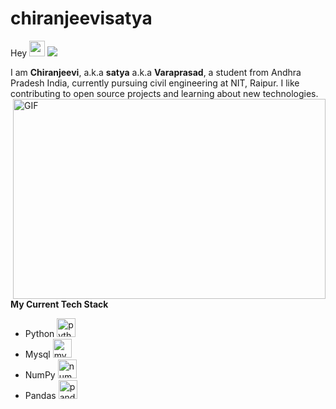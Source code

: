 
# chiranjeevisatya
Hey <img src="https://media.giphy.com/media/hvRJCLFzcasrR4ia7z/giphy.gif" width="25px"> ![](https://visitor-badge.glitch.me/badge?page_id=satyaram413.satyaram413)

I am **Chiranjeevi**, a.k.a **satya** a.k.a **Varaprasad**, a student from Andhra Pradesh India, currently pursuing civil engineering at NIT, Raipur. I like contributing to open source projects and learning about new technologies. <br />
<img align="right" alt="GIF" src="https://github.com/abhisheknaiidu/abhisheknaiidu/blob/master/code.gif?raw=true" width="500" height="320" />

**My Current Tech Stack**
- Python <img src="https://cdn.jsdelivr.net/gh/devicons/devicon/icons/python/python-original.svg" height="30" alt="python logo" line-height="1.5" />
  <img width="12" />
- Mysql <img src="https://cdn.jsdelivr.net/gh/devicons/devicon/icons/mysql/mysql-original.svg" height="30" alt="mysql logo"  line-height="1.5" />
  <img width="12" />
- NumPy <img src="https://cdn.jsdelivr.net/gh/devicons/devicon/icons/numpy/numpy-original.svg" height="30" alt="numpy logo" line-height="1.5"   />
  <img width="12" />
- Pandas <img src="https://cdn.jsdelivr.net/gh/devicons/devicon/icons/pandas/pandas-original.svg" height="30" alt="pandas logo"  />
